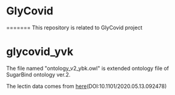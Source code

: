 # GlyCovid
=======
This repository is related to GlyCovid project

# glycovid_yvk
The file named "ontology_v2_ybk.owl" is extended ontology file of SugarBind ontology ver.2.

The lectin data comes from [here](https://www.biorxiv.org/content/10.1101/2020.05.13.092478v1)(DOI:10.1101/2020.05.13.092478)

